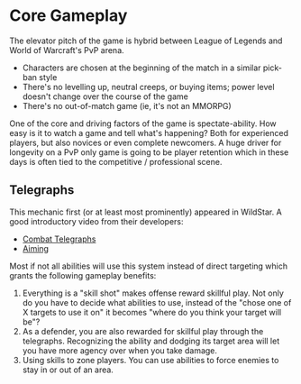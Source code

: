 # Core Gameplay
The elevator pitch of the game is hybrid between League of Legends and World of Warcraft's PvP arena.

* Characters are chosen at the beginning of the match in a similar pick-ban style
* There's no levelling up, neutral creeps, or buying items; power level doesn't change over the course of the game
* There's no out-of-match game (ie, it's not an MMORPG)

One of the core and driving factors of the game is spectate-ability. How easy is it to watch a game and tell what's happening? Both for experienced players, but also novices or even complete newcomers. A huge driver for longevity on a PvP only game is going to be player retention which in these days is often tied to the competitive / professional scene.

## Telegraphs
This mechanic first (or at least most prominently) appeared in WildStar. A good introductory video from their developers:
* [Combat Telegraphs](https://www.youtube.com/watch?v=PgFo28scfYM)
* [Aiming](https://www.youtube.com/watch?v=kjQLsE02OPg)

Most if not all abilities will use this system instead of direct targeting which grants the following gameplay benefits:
1. Everything is a "skill shot" makes offense reward skillful play. Not only do you have to decide what abilities to use, instead of the "chose one of X targets to use it on" it becomes "where do you think your target will be"?
2. As a defender, you are also rewarded for skillful play through the telegraphs. Recognizing the ability and dodging its target area will let you have more agency over when you take damage.
3. Using skills to zone players. You can use abilities to force enemies to stay in or out of an area.
